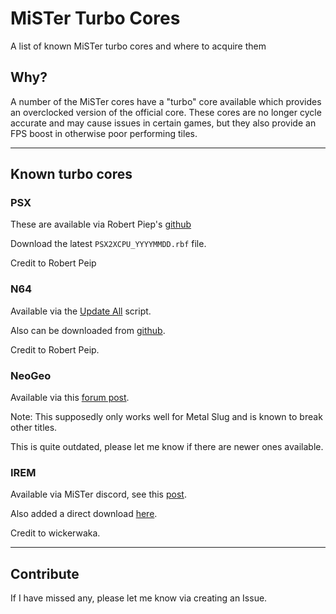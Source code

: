 # MiSTer Turbo Cores

A list of known MiSTer turbo cores and where to acquire them

## Why?

A number of the MiSTer cores have a "turbo" core available which provides an overclocked version of the official core.
These cores are no longer cycle accurate and may cause issues in certain games, but they also provide an FPS boost in otherwise poor performing tiles.

---

## Known turbo cores

### PSX

These are available via Robert Piep's [github](https://github.com/RobertPeip/PSX_MiSTer/tree/main/releases)

Download the latest `PSX2XCPU_YYYYMMDD.rbf` file.

Credit to Robert Peip

### N64

Available via the [Update All](https://github.com/theypsilon/Update_All_MiSTer) script.

Also can be downloaded from [github](https://github.com/MiSTer-devel/N64_MiSTer/tree/main/releases_turbo).

Credit to Robert Peip.

### NeoGeo

Available via this [forum post](https://misterfpga.org/viewtopic.php?p=59591#p59591).

Note: This supposedly only works well for Metal Slug and is known to break other titles.

This is quite outdated, please let me know if there are newer ones available.

### IREM

Available via MiSTer discord, see this [post](https://discord.com/channels/647909397477195803/1089922738682089554/1108604187945730049).

Also added a direct download [here](https://raw.githubusercontent.com/s-taylor/mister_turbo_cores/master/files/TURBO_IremM92.rbf).

Credit to wickerwaka.

---

## Contribute

If I have missed any, please let me know via creating an Issue.



